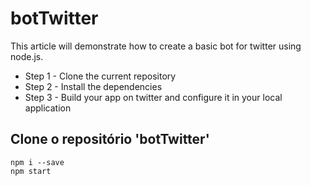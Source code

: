 # botTwitter
This article will demonstrate how to create a basic bot for twitter using node.js.

* Step 1 - Clone the current repository
* Step 2 - Install the dependencies
* Step 3 - Build your app on twitter and configure it in your local application

## Clone o repositório 'botTwitter'
    npm i --save
    npm start
